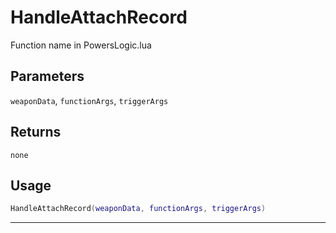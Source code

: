 # HandleAttachRecord
Function name in PowersLogic.lua
## Parameters
`weaponData`, `functionArgs`, `triggerArgs`
## Returns
`none`
## Usage
```lua
HandleAttachRecord(weaponData, functionArgs, triggerArgs)
```
---
